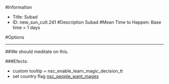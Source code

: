 #Information
 - Title: Subad
 - ID: new_sun_cult.241
#Description
Subad
#Mean Time to Happen:
Base time = 1 days

#Options

___
##We should meditate on this.

###Efects:<ul><li>custom tooltip = nsc_enable_learn_magic_decision_tt</li><li>set country flag [nsc_people_want_mages](../flags/nsc_people_want_mages.md)</li></ul>
